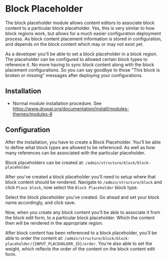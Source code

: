Block Placeholder
===========

The block placeholder module allows content editors to associate block content to a particular block placeholder. Yes, this is very similar to how block regions work, but allows for a much easier configuration deployment process. As block content placement information is stored in configuration, and depends on the block content which may or may not exist yet. 

As a developer you'll be able to set a block placeholder in a block region. The placeholder can be configured to allowed certain block types to reference it. No more having to sync block content along with the block placement configurations. So you can say goodbye to those "This block is broken or missing" messages after deploying your configurations. 

Installation
------------

* Normal module installation procedure. See
  https://www.drupal.org/documentation/install/modules-themes/modules-8


Configuration
------------

After the installation, you have to create a Block Placeholder. You'll be able to define what block types are allowed to be referenced. As well as how many references can be associated with the particular placeholder.

Block placeholders can be created at: `/admin/structure/block/block-placeholder`

After you've created a block placeholder you'll need to setup where that block content should be rendered. Navigate to `/admin/structure/block` and click `Place block`, now select the `Block Placeholder` block type. 

Select the block placeholder you've created. Go ahead and set your block name accordingly, and click save.

Now, when you create any block content you'll be able to associate it from the block edit form, to a particular block placeholder. Which the content then will be rendered in the appropriate region.

After block content has been referenced to a block placeholder, you'll be able to order the content at: `/admin/structure/block/block-placeholder/{INPUT_PLACEHOLDER_ID}/order`. You're also able to set the weight, which reflects the order of the content on the block content edit form.
